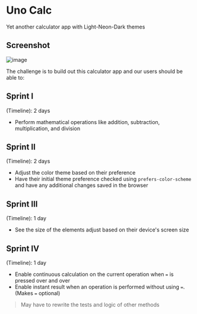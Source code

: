 # Uno Calc

Yet another calculator app with Light-Neon-Dark themes

## Screenshot

![image](https://user-images.githubusercontent.com/26444448/128544641-8c75c63a-76a1-47f1-b458-3bab0b7e90f7.png)

The challenge is to build out this calculator app and our users should be able to:

## Sprint I

(Timeline): 2 days

- Perform mathematical operations like addition, subtraction, multiplication, and division

## Sprint II

(Timeline): 2 days

- Adjust the color theme based on their preference
- Have their initial theme preference checked using `prefers-color-scheme` and have any additional changes saved in the browser

## Sprint III

(Timeline): 1 day

- See the size of the elements adjust based on their device's screen size

## Sprint IV

(Timeline): 1 day

- Enable continuous calculation on the current operation when `=` is pressed over and over
- Enable instant result when an operation is performed without using `=`. (Makes `=` optional)

> May have to rewrite the tests and logic of other methods
